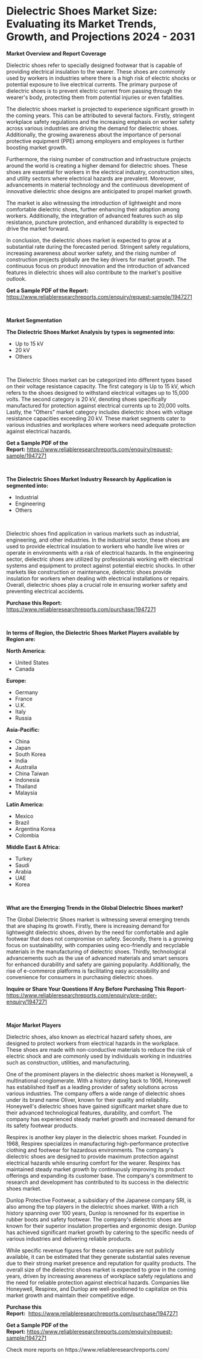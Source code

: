 <p><h1>Dielectric Shoes Market Size: Evaluating its Market Trends, Growth, and Projections 2024 - 2031</h1></p><p><strong>Market Overview and Report Coverage</strong></p>
<p><p>Dielectric shoes refer to specially designed footwear that is capable of providing electrical insulation to the wearer. These shoes are commonly used by workers in industries where there is a high risk of electric shocks or potential exposure to live electrical currents. The primary purpose of dielectric shoes is to prevent electric current from passing through the wearer's body, protecting them from potential injuries or even fatalities.</p><p>The dielectric shoes market is projected to experience significant growth in the coming years. This can be attributed to several factors. Firstly, stringent workplace safety regulations and the increasing emphasis on worker safety across various industries are driving the demand for dielectric shoes. Additionally, the growing awareness about the importance of personal protective equipment (PPE) among employers and employees is further boosting market growth.</p><p>Furthermore, the rising number of construction and infrastructure projects around the world is creating a higher demand for dielectric shoes. These shoes are essential for workers in the electrical industry, construction sites, and utility sectors where electrical hazards are prevalent. Moreover, advancements in material technology and the continuous development of innovative dielectric shoe designs are anticipated to propel market growth.</p><p>The market is also witnessing the introduction of lightweight and more comfortable dielectric shoes, further enhancing their adoption among workers. Additionally, the integration of advanced features such as slip resistance, puncture protection, and enhanced durability is expected to drive the market forward.</p><p>In conclusion, the dielectric shoes market is expected to grow at a substantial rate during the forecasted period. Stringent safety regulations, increasing awareness about worker safety, and the rising number of construction projects globally are the key drivers for market growth. The continuous focus on product innovation and the introduction of advanced features in dielectric shoes will also contribute to the market's positive outlook.</p></p>
<p><strong>Get a Sample PDF of the Report:</strong> <a href="https://www.reliableresearchreports.com/enquiry/request-sample/1947271">https://www.reliableresearchreports.com/enquiry/request-sample/1947271</a></p>
<p>&nbsp;</p>
<p><strong>Market Segmentation</strong></p>
<p><strong>The Dielectric Shoes Market Analysis by types is segmented into:</strong></p>
<p><ul><li>Up to 15 kV</li><li>20 kV</li><li>Others</li></ul></p>
<p>&nbsp;</p>
<p><p>The Dielectric Shoes market can be categorized into different types based on their voltage resistance capacity. The first category is Up to 15 kV, which refers to the shoes designed to withstand electrical voltages up to 15,000 volts. The second category is 20 kV, denoting shoes specifically manufactured for protection against electrical currents up to 20,000 volts. Lastly, the "Others" market category includes dielectric shoes with voltage resistance capacities exceeding 20 kV. These market segments cater to various industries and workplaces where workers need adequate protection against electrical hazards.</p></p>
<p><strong>Get a Sample PDF of the Report:</strong>&nbsp;<a href="https://www.reliableresearchreports.com/enquiry/request-sample/1947271">https://www.reliableresearchreports.com/enquiry/request-sample/1947271</a></p>
<p>&nbsp;</p>
<p><strong>The Dielectric Shoes Market Industry Research by Application is segmented into:</strong></p>
<p><ul><li>Industrial</li><li>Engineering</li><li>Others</li></ul></p>
<p>&nbsp;</p>
<p><p>Dielectric shoes find application in various markets such as industrial, engineering, and other industries. In the industrial sector, these shoes are used to provide electrical insulation to workers who handle live wires or operate in environments with a risk of electrical hazards. In the engineering sector, dielectric shoes are utilized by professionals working with electrical systems and equipment to protect against potential electric shocks. In other markets like construction or maintenance, dielectric shoes provide insulation for workers when dealing with electrical installations or repairs. Overall, dielectric shoes play a crucial role in ensuring worker safety and preventing electrical accidents.</p></p>
<p><strong>Purchase this Report:</strong>&nbsp; <a href="https://www.reliableresearchreports.com/purchase/1947271">https://www.reliableresearchreports.com/purchase/1947271</a></p>
<p>&nbsp;</p>
<p><strong>In terms of Region, the Dielectric Shoes Market Players available by Region are:</strong></p>
<p>
    <p> <strong> North America: </strong>
        <ul>
            <li>United States</li>
            <li>Canada</li>
        </ul>
        </p> 
    <p> <strong> Europe: </strong>
        <ul>
            <li>Germany</li>
            <li>France</li>
            <li>U.K.</li>
            <li>Italy</li>
            <li>Russia</li>
        </ul>
        </p> 
    <p> <strong> Asia-Pacific: </strong>
        <ul>
            <li>China</li>
            <li>Japan</li>
            <li>South Korea</li>
            <li>India</li>
            <li>Australia</li>
            <li>China Taiwan</li>
            <li>Indonesia</li>
            <li>Thailand</li>
            <li>Malaysia</li>
        </ul>
        </p> 
    <p> <strong> Latin America: </strong>
        <ul>
            <li>Mexico</li>
            <li>Brazil</li>
            <li>Argentina Korea</li>
            <li>Colombia</li>
        </ul>
        </p> 
    <p> <strong> Middle East & Africa: </strong>
        <ul>
            <li>Turkey</li>
            <li>Saudi</li>
            <li>Arabia</li>
            <li>UAE</li>
            <li>Korea</li>
        </ul>
    </p>
    </p>
<p>&nbsp;</p>
<p><strong>What are the Emerging Trends in the Global Dielectric Shoes market?</strong></p>
<p><p>The Global Dielectric Shoes market is witnessing several emerging trends that are shaping its growth. Firstly, there is increasing demand for lightweight dielectric shoes, driven by the need for comfortable and agile footwear that does not compromise on safety. Secondly, there is a growing focus on sustainability, with companies using eco-friendly and recyclable materials in the manufacturing of dielectric shoes. Thirdly, technological advancements such as the use of advanced materials and smart sensors for enhanced durability and safety are gaining popularity. Additionally, the rise of e-commerce platforms is facilitating easy accessibility and convenience for consumers in purchasing dielectric shoes.</p></p>
<p><strong>Inquire or Share Your Questions If Any Before Purchasing This Report</strong>- <a href="https://www.reliableresearchreports.com/enquiry/pre-order-enquiry/1947271">https://www.reliableresearchreports.com/enquiry/pre-order-enquiry/1947271</a></p>
<p>&nbsp;</p>
<p><strong>Major Market Players</strong></p>
<p><p>Dielectric shoes, also known as electrical hazard safety shoes, are designed to protect workers from electrical hazards in the workplace. These shoes are made with non-conductive materials to reduce the risk of electric shock and are commonly used by individuals working in industries such as construction, utilities, and manufacturing. </p><p>One of the prominent players in the dielectric shoes market is Honeywell, a multinational conglomerate. With a history dating back to 1906, Honeywell has established itself as a leading provider of safety solutions across various industries. The company offers a wide range of dielectric shoes under its brand name Oliver, known for their quality and reliability. Honeywell's dielectric shoes have gained significant market share due to their advanced technological features, durability, and comfort. The company has experienced steady market growth and increased demand for its safety footwear products.</p><p>Respirex is another key player in the dielectric shoes market. Founded in 1968, Respirex specializes in manufacturing high-performance protective clothing and footwear for hazardous environments. The company's dielectric shoes are designed to provide maximum protection against electrical hazards while ensuring comfort for the wearer. Respirex has maintained steady market growth by continuously improving its product offerings and expanding its customer base.  The company's commitment to research and development has contributed to its success in the dielectric shoes market.</p><p>Dunlop Protective Footwear, a subsidiary of the Japanese company SRI, is also among the top players in the dielectric shoes market. With a rich history spanning over 100 years, Dunlop is renowned for its expertise in rubber boots and safety footwear. The company's dielectric shoes are known for their superior insulation properties and ergonomic design. Dunlop has achieved significant market growth by catering to the specific needs of various industries and delivering reliable products.</p><p>While specific revenue figures for these companies are not publicly available, it can be estimated that they generate substantial sales revenue due to their strong market presence and reputation for quality products. The overall size of the dielectric shoes market is expected to grow in the coming years, driven by increasing awareness of workplace safety regulations and the need for reliable protection against electrical hazards. Companies like Honeywell, Respirex, and Dunlop are well-positioned to capitalize on this market growth and maintain their competitive edge.</p></p>
<p><strong>Purchase this Report:</strong>&nbsp;&nbsp;<a href="https://www.reliableresearchreports.com/purchase/1947271">https://www.reliableresearchreports.com/purchase/1947271</a></p>
<p></p>
<p><strong>Get a Sample PDF of the Report:</strong>&nbsp;<a href="https://www.reliableresearchreports.com/enquiry/request-sample/1947271">https://www.reliableresearchreports.com/enquiry/request-sample/1947271</a></p>
<p>Check more reports on https://www.reliableresearchreports.com/</p>